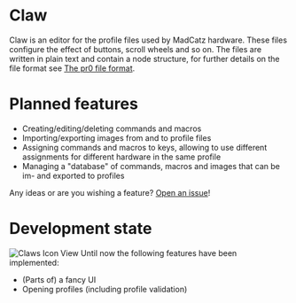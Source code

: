 # Claw
Claw is an editor for the profile files used by MadCatz hardware. These files configure the effect of buttons, scroll wheels and so on.
The files are written in plain text and contain a node structure, for further details on the file format see [The pr0 file format](https://github.com/UserXXX/Claw/wiki/The-pr0-file-format).

# Planned features
- Creating/editing/deleting commands and macros
- Importing/exporting images from and to profile files
- Assigning commands and macros to keys, allowing to use different assignments for different hardware in the same profile
- Managing a "database" of commands, macros and images that can be im- and exported to profiles

Any ideas or are you wishing a feature? [Open an issue](https://github.com/UserXXX/Claw/issues)!

# Development state
![Claws Icon View](https://dl.dropboxusercontent.com/u/79973663/Claw/Claw1.png)
Until now the following features have been implemented:
* (Parts of) a fancy UI
* Opening profiles (including profile validation)